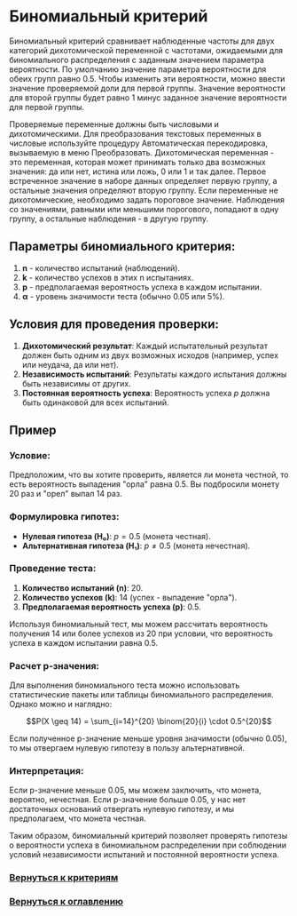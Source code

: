 # Биномиальный критерий

Биномиальный критерий сравнивает наблюденные частоты для двух категорий дихотомической переменной с частотами, ожидаемыми для биномиального распределения с заданным значением параметра вероятности. По умолчанию значение параметра вероятности для обеих групп равно 0.5. Чтобы изменить эти вероятности, можно ввести значение проверяемой доли для первой группы. Значение вероятности для второй группы будет равно 1 минус заданное значение вероятности для первой группы.

Проверяемые переменные должны быть числовыми и дихотомическими. Для преобразования текстовых переменных в числовые используйте процедуру Автоматическая перекодировка, вызываемую в меню Преобразовать. Дихотомическая переменная - это переменная, которая может принимать только два возможных значения: да или нет, истина или ложь, 0 или 1 и так далее. Первое встреченное значение в наборе данных определяет первую группу, а остальные значения определяют вторую группу. Если переменные не дихотомические, необходимо задать пороговое значение. Наблюдения со значениями, равными или меньшими порогового, попадают в одну группу, а остальные наблюдения - в другую группу.

## Параметры биномиального критерия:

1. **n** - количество испытаний (наблюдений).
2. **k** - количество успехов в этих n испытаниях.
3. **p** - предполагаемая вероятность успеха в каждом испытании.
4. **α** - уровень значимости теста (обычно 0.05 или 5%).

## Условия для проведения проверки:

1. **Дихотомический результат**: Каждый испытательный результат должен быть одним из двух возможных исходов (например, успех или неудача, да или нет).
2. **Независимость испытаний**: Результаты каждого испытания должны быть независимы от других.
3. **Постоянная вероятность успеха**: Вероятность успеха $p$ должна быть одинаковой для всех испытаний.

## Пример

### Условие:
Предположим, что вы хотите проверить, является ли монета честной, то есть вероятность выпадения "орла" равна 0.5. Вы подбросили монету 20 раз и "орел" выпал 14 раз.

### Формулировка гипотез:
- **Нулевая гипотеза (H₀)**: $p = 0.5$ (монета честная).
- **Альтернативная гипотеза (H₁)**: $p ≠ 0.5$ (монета нечестная).

### Проведение теста:
1. **Количество испытаний (n)**: 20.
2. **Количество успехов (k)**: 14 (успех - выпадение "орла").
3. **Предполагаемая вероятность успеха (p)**: 0.5.

Используя биномиальный тест, мы можем рассчитать вероятность получения 14 или более успехов из 20 при условии, что вероятность успеха в каждом испытании равна 0.5.

### Расчет p-значения:
Для выполнения биномиального теста можно использовать статистические пакеты или таблицы биномиального распределения. Однако можно и наглядно:

$$P(X \geq 14) = \sum_{i=14}^{20} \binom{20}{i} \cdot 0.5^{20}$$

Если полученное p-значение меньше уровня значимости (обычно 0.05), то мы отвергаем нулевую гипотезу в пользу альтернативной.

### Интерпретация:
Если p-значение меньше 0.05, мы можем заключить, что монета, вероятно, нечестная. Если p-значение больше 0.05, у нас нет достаточных оснований отвергать нулевую гипотезу, и мы предполагаем, что монета честная.

Таким образом, биномиальный критерий позволяет проверять гипотезы о вероятности успеха в биномиальном распределении при соблюдении условий независимости испытаний и постоянной вероятности успеха.

### [Вернуться к критериям](../Navigation_criteria.md)

### [Вернуться к оглавлению](../../README.md)